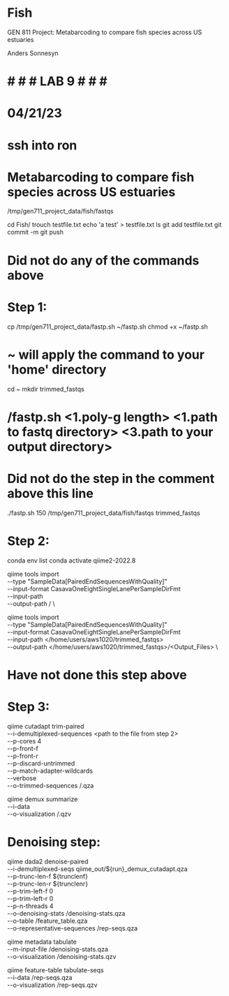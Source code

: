 # Fish
GEN 811 Project: Metabarcoding to compare fish species across US estuaries

Anders Sonnesyn

# # # # LAB 9 # # # #
# 04/21/23

# ssh into ron
# Metabarcoding to compare fish species across US estuaries
/tmp/gen711_project_data/fish/fastqs

cd Fish/
trouch testfile.txt
echo 'a test' > testfile.txt
ls
git add testfile.txt
git commit -m
git push
# Did not do any of the commands above

# Step 1:
cp /tmp/gen711_project_data/fastp.sh ~/fastp.sh
chmod +x ~/fastp.sh
# ~ will apply the command to your 'home' directory

cd ~
mkdir trimmed_fastqs
# <path to github directory>/fastp.sh <1.poly-g length> <1.path to fastq directory>  <3.path to your output directory>
# Did not do the step in the comment above this line
./fastp.sh 150 /tmp/gen711_project_data/fish/fastqs trimmed_fastqs

# Step 2:

conda env list
conda activate qiime2-2022.8

qiime tools import \
   --type "SampleData[PairedEndSequencesWithQuality]"  \
   --input-format CasavaOneEightSingleLanePerSampleDirFmt \
   --input-path <path to your output directory of trimmed fastqs> \
   --output-path <path to an output directory>/<a name for the output files> \

qiime tools import \
   --type "SampleData[PairedEndSequencesWithQuality]"  \
   --input-format CasavaOneEightSingleLanePerSampleDirFmt \
   --input-path </home/users/aws1020/trimmed_fastqs> \
   --output-path </home/users/aws1020/trimmed_fastqs>/<Output_Files> \
# Have not done this step above

# Step 3:
qiime cutadapt trim-paired \
    --i-demultiplexed-sequences <path to the file from step 2> \
    --p-cores 4 \
    --p-front-f <the forward primer sequence> \
    --p-front-r <the reverse primer sequence> \
    --p-discard-untrimmed \
    --p-match-adapter-wildcards \
    --verbose \
    --o-trimmed-sequences <path to an output directory>/<name for the output files>.qza

qiime demux summarize \
--i-data <path to the file from step above> \
--o-visualization  <path to an output directory>/<a name for the output files>.qzv 

# Denoising step:
qiime dada2 denoise-paired \
    --i-demultiplexed-seqs qiime_out/${run}_demux_cutadapt.qza  \
    --p-trunc-len-f ${trunclenf} \
    --p-trunc-len-r ${trunclenr} \
    --p-trim-left-f 0 \
    --p-trim-left-r 0 \
    --p-n-threads 4 \
    --o-denoising-stats <path to an output directory>/denoising-stats.qza \
    --o-table <path to an output directory>/feature_table.qza \
    --o-representative-sequences <path to an output directory>/rep-seqs.qza

qiime metadata tabulate \
    --m-input-file <path to an output directory>/denoising-stats.qza \
    --o-visualization <path to an output directory>/denoising-stats.qzv

qiime feature-table tabulate-seqs \
        --i-data <path to an output directory>/rep-seqs.qza \
        --o-visualization <path to an output directory>/rep-seqs.qzv
